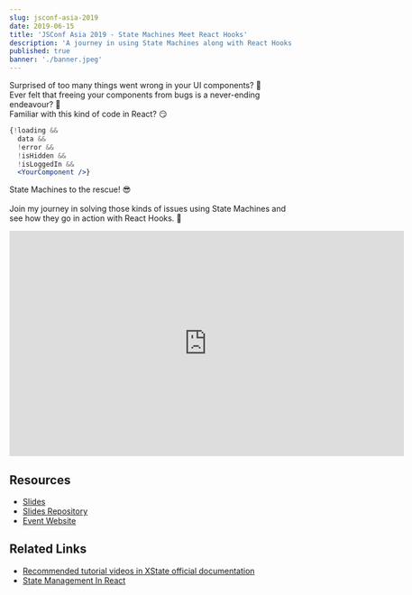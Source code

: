 ```yaml
---
slug: jsconf-asia-2019
date: 2019-06-15
title: 'JSConf Asia 2019 - State Machines Meet React Hooks'
description: 'A journey in using State Machines along with React Hooks at Ninja Van'
published: true
banner: './banner.jpeg'
---
```


Surprised of too many things went wrong in your UI components? 🤔 <br />
Ever felt that freeing your components from bugs is a never-ending endeavour? 🤮 <br />
Familiar with this kind of code in React? 😏 <br />

```jsx
{!loading &&
  data &&
  !error &&
  !isHidden &&
  !isLoggedIn &&
  <YourComponent />}
```

State Machines to the rescue! 😎 <br /><br />
Join my journey in solving those kinds of issues using State Machines and see how they go in action with React Hooks. 🥳

<iframe width="700" height="400" src="https://www.youtube.com/embed/ioh7aqrBcs0" frameborder="0" allow="accelerometer; autoplay; encrypted-media; gyroscope; picture-in-picture" allowfullscreen></iframe>

## Resources

- [Slides](https://bit.ly/jsconf-asia-2019-state-machines)
- [Slides Repository](https://github.com/zainfathoni/state-machines-meet-react-hooks)
- [Event Website](https://2019.jsconf.asia/#program)

## Related Links

- [Recommended tutorial videos in XState official documentation](https://xstate.js.org/docs/about/tutorials.html#videos)
- [State Management In React](https://reactresources.com/topics/state-management)
